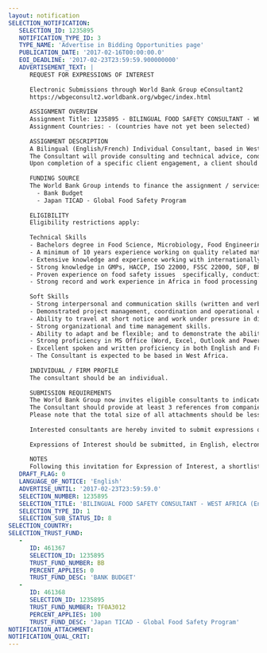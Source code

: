 ```yaml
---
layout: notification
SELECTION_NOTIFICATION: 
   SELECTION_ID: 1235895
   NOTIFICATION_TYPE_ID: 3
   TYPE_NAME: 'Advertise in Bidding Opportunities page'
   PUBLICATION_DATE: '2017-02-16T00:00:00.0'
   EOI_DEADLINE: '2017-02-23T23:59:59.900000000'
   ADVERTISEMENT_TEXT: |
      REQUEST FOR EXPRESSIONS OF INTEREST
      
      Electronic Submissions through World Bank Group eConsultant2
      https://wbgeconsult2.worldbank.org/wbgec/index.html
      
      ASSIGNMENT OVERVIEW
      Assignment Title: 1235895 - BILINGUAL FOOD SAFETY CONSULTANT - WEST AFRICA(English/French)
      Assignment Countries: - (countries have not yet been selected)
      
      ASSIGNMENT DESCRIPTION
      A Bilingual (English/French) Individual Consultant, based in West Africa, to upgrade IFC clients' food safety management systems in keeping with the requirements of the internationally recognized food safety standards and recommendations made in its Implementation Action Plan. 
      The Consultant will provide consulting and technical advice, conduct training, develop documentation and monitor project timelines for the implementation process.
      Upon completion of a specific client engagement, a client should be able to issue self-declarations about conformance and/or obtain relevant third party certification from an authorized certification body.
      
      FUNDING SOURCE
      The World Bank Group intends to finance the assignment / services described below under the following:
        - Bank Budget
        - Japan TICAD - Global Food Safety Program
      
      ELIGIBILITY
      Eligibility restrictions apply:
      
      Technical Skills
      - Bachelors degree in Food Science, Microbiology, Food Engineering or related field.
      - A minimum of 10 years experience working on quality related matters of one or more companies in the food business. 
      - Extensive knowledge and experience working with internationally recognized food safety standards with food processing companies (ISO22000, FSSC 22000, BRC, SQF, and Global G.A.P. preferred).
      - Strong knowledge in GMPs, HACCP, ISO 22000, FSSC 22000, SQF, BRC, GLOBAL G.A.P. and relevant government regulations. 
      - Proven experience on food safety issues  specifically, conducting gap assessments and implementing internationally recognized food safety standards.
      - Strong record and work experience in Africa in food processing and agribusiness networks. 
      
      Soft Skills
      - Strong interpersonal and communication skills (written and verbal), including with senior management.
      - Demonstrated project management, coordination and operational experience, and attention to detail.
      - Ability to travel at short notice and work under pressure in difficult and remote locations. 
      - Strong organizational and time management skills.
      - Ability to adapt and be flexible; and to demonstrate the ability to work independently and within a multi-disciplinary and multi-cultural team.
      - Strong proficiency in MS Office (Word, Excel, Outlook and Power Point) and scheme standard databases.
      - Excellent spoken and written proficiency in both English and French languages. 
      - The Consultant is expected to be based in West Africa.
      
      INDIVIDUAL / FIRM PROFILE
      The consultant should be an individual. 
      
      SUBMISSION REQUIREMENTS
      The World Bank Group now invites eligible consultants to indicate their interest in providing the services. Interested consultants must provide information indicating that they are qualified to perform the services (brochures, description of similar assignments, experience in similar conditions, availability of appropriate skills among staff, etc.). 
      The Consultant should provide at least 3 references from companies where implementation of Food Safety Management Systems (FSMS) as required above were conducted.
      Please note that the total size of all attachments should be less than 5MB.  
      
      Interested consultants are hereby invited to submit expressions of interest.
      
      Expressions of Interest should be submitted, in English, electronically through World Bank Group eConsultant2 (https://wbgeconsult2.worldbank.org/wbgec/index.html)
      
      NOTES
      Following this invitation for Expression of Interest, a shortlist of qualified firms will be formally invited to submit proposals.  Shortlisting and selection will be subject to the availability of funding.
   DRAFT_FLAG: 0
   LANGUAGE_OF_NOTICE: 'English'
   ADVERTISE_UNTIL: '2017-02-23T23:59:59.0'
   SELECTION_NUMBER: 1235895
   SELECTION_TITLE: 'BILINGUAL FOOD SAFETY CONSULTANT - WEST AFRICA (English/French)'
   SELECTION_TYPE_ID: 1
   SELECTION_SUB_STATUS_ID: 8
SELECTION_COUNTRY: 
SELECTION_TRUST_FUND: 
   - 
      ID: 461367
      SELECTION_ID: 1235895
      TRUST_FUND_NUMBER: BB
      PERCENT_APPLIES: 0
      TRUST_FUND_DESC: 'BANK BUDGET'
   - 
      ID: 461368
      SELECTION_ID: 1235895
      TRUST_FUND_NUMBER: TF0A3012
      PERCENT_APPLIES: 100
      TRUST_FUND_DESC: 'Japan TICAD - Global Food Safety Program'
NOTIFICATION_ATTACHMENT: 
NOTIFICATION_QUAL_CRIT: 
---
```

